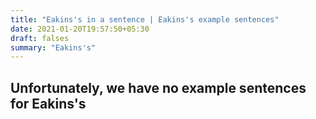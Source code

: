 ```yaml
---
title: "Eakins's in a sentence | Eakins's example sentences"
date: 2021-01-20T19:57:50+05:30
draft: falses
summary: "Eakins's"
---
```

## Unfortunately, we have no example sentences for Eakins's                 
